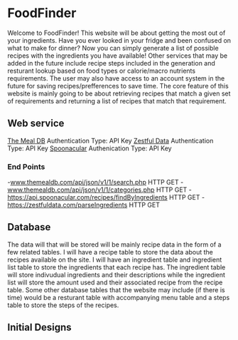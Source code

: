 FoodFinder
===========
Welcome to FoodFinder! This website will be about getting the most out of your ingredients.
Have you ever looked in your fridge and been confused on what to make for dinner? Now you can
simply generate a list of possible recipes with the ingredients you have available! Other services
that may be added in the future include recipe steps included in the generation and resturant lookup
based on food types or calorie/macro nutrients requirements. The user may also have access to an account
system in the future for saving recipes/prefferences to save time. The core feature of this website
is mainly going to be about retrieving recipes that match a given set of requirements and returning a 
list of recipes that match that requirement. 

Web service
------------
[The Meal DB](https://www.themealdb.com/api.php) Authentication Type: API Key
[Zestful Data](https://zestfuldata.com/docs) Authentication Type: API Key
[Spoonacular](https://spoonacular.com/food-api/docs) Authenication Type: API Key

### End Points
-www.themealdb.com/api/json/v1/1/search.php HTTP GET
-www.themealdb.com/api/json/v1/1/categories.php HTTP GET
-https://api.spoonacular.com/recipes/findByIngredients HTTP GET
-https://zestfuldata.com/parseIngredients HTTP GET

Database
---------
The data will that will be stored will be mainly recipe data in the form of a few 
related tables. I will have a recipe table to store the data about the recipes available 
on the site. I will have an ingredient table and ingredient list table to store the ingredients
that each recipe has. The ingredient table will store indivudual ingredients and their descriptions
while the ingredient list will store the amount used and their associated recipe from the recipe table.
Some other database tables that the website may include (if there is time) would be a resturant 
table with accompanying menu table and a steps table to store the steps of the recipes. 

Initial Designs
----------------
